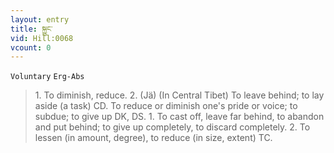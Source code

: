 ```yaml
---
layout: entry
title: སྐྱུང་
vid: Hill:0068
vcount: 0
---
```

`Voluntary` `Erg-Abs`
> 1\.
 To diminish, reduce\.
 2\.
 (Jä) (In Central Tibet) To leave behind; to lay aside (a task) CD\.
 To reduce or diminish one's pride or voice; to subdue; to give up DK, DS\.
 1\.
 To cast off, leave far behind, to abandon and put behind; to give up completely, to discard completely\.
 2\.
 To lessen (in amount, degree), to reduce (in size, extent) TC\.

